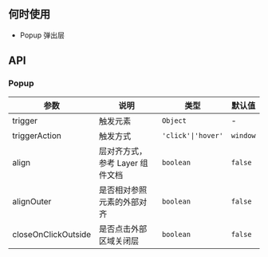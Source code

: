 ## 何时使用

- Popup 弹出层

## API

### Popup

| 参数                | 说明                            | 类型               | 默认值   |
| ------------------- | ------------------------------- | ------------------ | -------- |
| trigger             | 触发元素                        | `Object`           | -        |
| triggerAction       | 触发方式                        | `'click'\|'hover'` | `window` |
| align               | 层对齐方式，参考 Layer 组件文档 | `boolean`          | `false`  |
| alignOuter          | 是否相对参照元素的外部对齐      | `boolean`          | `false`  |
| closeOnClickOutside | 是否点击外部区域关闭层          | `boolean`          | `false`  |
